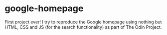# google-homepage

First project ever! I try to reproduce the Google homepage using nothing but HTML, CSS and JS (for the search functionality) as part of The Odin Project.


